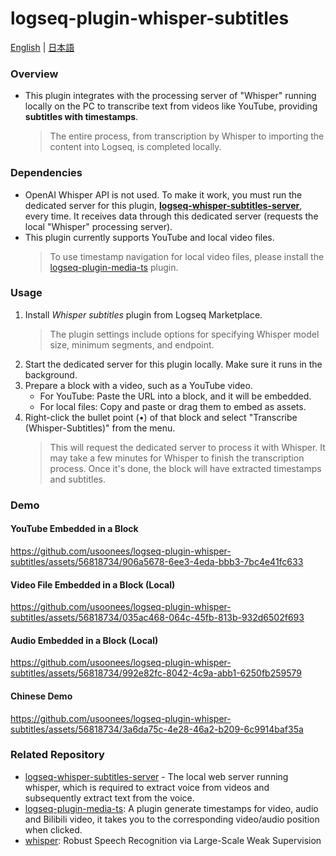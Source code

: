 # logseq-plugin-whisper-subtitles

[English](README.md) | [日本語](README.ja.md)

### Overview

* This plugin integrates with the processing server of "Whisper" running locally on the PC to transcribe text from videos like YouTube, providing **subtitles with timestamps**.
   > The entire process, from transcription by Whisper to importing the content into Logseq, is completed locally.

### Dependencies
* OpenAI Whisper API is not used. To make it work, you must run the dedicated server for this plugin, **[logseq-whisper-subtitles-server](https://github.com/saccohuo/logseq-whisper-subtitles-server)**, every time. It receives data through this dedicated server (requests the local "Whisper" processing server).
* This plugin currently supports YouTube and local video files.
   > To use timestamp navigation for local video files, please install the [logseq-plugin-media-ts](https://github.com/sethyuan/logseq-plugin-media-ts) plugin.

### Usage

1. Install *Whisper subtitles* plugin from Logseq Marketplace.
   > The plugin settings include options for specifying Whisper model size, minimum segments, and endpoint.
1. Start the dedicated server for this plugin locally. Make sure it runs in the background.
1. Prepare a block with a video, such as a YouTube video.
   - For YouTube: Paste the URL into a block, and it will be embedded.
   - For local files: Copy and paste or drag them to embed as assets.
1. Right-click the bullet point (•) of that block and select "Transcribe (Whisper-Subtitles)" from the menu.
   > This will request the dedicated server to process it with Whisper. It may take a few minutes for Whisper to finish the transcription process. Once it's done, the block will have extracted timestamps and subtitles.

### Demo
#### YouTube Embedded in a Block
https://github.com/usoonees/logseq-plugin-whisper-subtitles/assets/56818734/906a5678-6ee3-4eda-bbb3-7bc4e41fc633

#### Video File Embedded in a Block (Local)
https://github.com/usoonees/logseq-plugin-whisper-subtitles/assets/56818734/035ac468-064c-45fb-813b-932d6502f693

#### Audio Embedded in a Block (Local)
https://github.com/usoonees/logseq-plugin-whisper-subtitles/assets/56818734/992e82fc-8042-4c9a-abb1-6250fb259579

#### Chinese Demo
https://github.com/usoonees/logseq-plugin-whisper-subtitles/assets/56818734/3a6da75c-4e28-46a2-b209-6c9914baf35a

### Related Repository
* [logseq-whisper-subtitles-server](https://github.com/saccohuo/logseq-whisper-subtitles-server) - The local web server running whisper, which is required to extract voice from videos and subsequently extract text from the voice.
* [logseq-plugin-media-ts](https://github.com/sethyuan/logseq-plugin-media-ts): A plugin generate timestamps for video, audio and Bilibili video, it takes you to the corresponding video/audio position when clicked.
* [whisper](https://github.com/openai/whisper): Robust Speech Recognition via Large-Scale Weak Supervision
